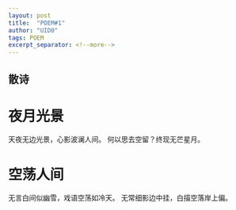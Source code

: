 ```yaml
---
layout: post 
title:  "POEM#1"
author: "UID0"
tags: POEM
excerpt_separator: <!--more-->
---
```

## 散诗
<!--more-->
# 夜月光景

天夜无边光景，心影波澜人间。
何以思去空留？终现无芒星月。


# 空荡人间

无言白间似幽雪，戏语空荡如冷天。
无常细影边中挂，白描空落岸上偏。

